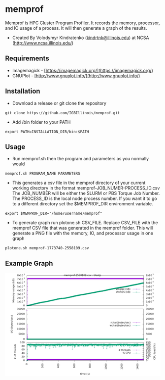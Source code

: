 # memprof
Memprof is HPC Cluster Program Profiler.  It records the memory, processor, and IO usage of a process.  It will then generate a graph of the results.
* Created By Volodymyr Kindratenko (kindrtnk@illinois.edu) at NCSA (http://www.ncsa.illinois.edu/)

## Requirements 
* Imagemagick - [https://imagemagick.org/](https://imagemagick.org/)
* GNUPlot - [http://www.gnuplot.info/](http://www.gnuplot.info/)

## Installation
* Download a release or git clone the repository
```
git clone https://github.com/IGBIllinois/memprof.git
```
* Add /bin folder to your PATH
```
export PATH=INSTALLATION_DIR/bin:$PATH
```
## Usage
* Run memprof.sh then the program and parameters as you normally would
```
memprof.sh PROGRAM_NAME PARAMETERS
```
* This generates a csv file in the memprof directory of your current working directory in the format memprof-JOB_NUMER-PROCESS_ID.csv  The JOB_NUMBER will be either the SLURM or PBS Torque Job Number.  The PROCESS_ID is the local node process number.  If you want it to go to a different directory set the $MEMPROF_DIR environment variable.  
```
export $MEMPROF_DIR="/home/username/memprof"
```
* To generate graph run plotone.sh CSV_FILE.  Replace CSV_FILE with the memprof CSV file that was generated in the memprof folder.  This will generate a PNG file with the memory, IO, and processor usage in one graph
```
plotone.sh memprof-1773740-2558109.csv
```
## Example Graph
![example](https://raw.githubusercontent.com/IGBIllinois/memprof/master/images/example.png)

